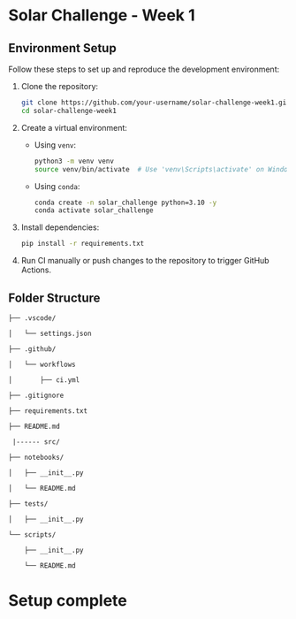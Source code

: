 # Solar Challenge - Week 1

## Environment Setup
Follow these steps to set up and reproduce the development environment:

1. Clone the repository:
   ```bash
   git clone https://github.com/your-username/solar-challenge-week1.git
   cd solar-challenge-week1
   ```

2. Create a virtual environment:
   - Using `venv`:
     ```bash
     python3 -m venv venv
     source venv/bin/activate  # Use 'venv\Scripts\activate' on Windows
     ```
   - Using `conda`:
     ```bash
     conda create -n solar_challenge python=3.10 -y
     conda activate solar_challenge
     ```

3. Install dependencies:
   ```bash
   pip install -r requirements.txt
   ```

4. Run CI manually or push changes to the repository to trigger GitHub Actions.

## Folder Structure
```
├── .vscode/

│   └── settings.json

├── .github/

│   └── workflows

│       ├── ci.yml

├── .gitignore

├── requirements.txt

├── README.md

 |------ src/

├── notebooks/

│   ├── __init__.py

│   └── README.md

├── tests/

│   ├── __init__.py

└── scripts/

    ├── __init__.py

    └── README.md
```
# Setup complete